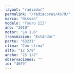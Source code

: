 ```yaml
---
layout: "radiador"
permalink: "/radiadores/4679/"
marca: "Nissan"
modelo: "Tsuru III"
ano: "2010"
motor: "L4 1.6"
transmision: "Estándar"
parte: "63231"
clima: "Con clima"
alto: "12 5/8"
ancho: "25 1/2"
observaciones: ""
id: "4679"
---
```



